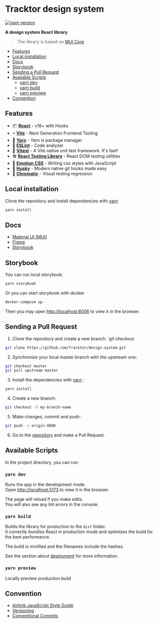 # Tracktor design system

[![npm version](https://badge.fury.io/js/@tracktor%2Fdesign-system.svg)](https://badge.fury.io/js/@tracktor%2Fdesign-system)

**A design system React library**

> The library is based on [MUI Core](https://mui.com/material-ui/getting-started/overview/)

- [Features](#Features)
- [Local installation](#local-installation)
- [Docs](#Docs)
- [Storybook](#Storybook)
- [Sending a Pull Request](#Sending-a-Pull-Request)
- [Available Scripts](#Available-Scripts)
    - [yarn dev](#yarn-dev)
    - [yarn build](#yarn-build)
    - [yarn preview](#yarn-preview)
- [Convention](#Convention)

## Features

- 📦 **[React](https://fr.reactjs.org)** - v18+ with Hooks
- ⚡️ **[Vite](https://vitejs.dev)** - Next Generation Frontend Tooling
- 💨️ **[Yarn](https://yarnpkg.com/)** - Yarn is package manager
- 📐 **[ESLint](https://eslint.org)** - Code analyzer
- 🚀 **[Vitest](https://vitest.dev)** - A Vite native unit test framework. It's fast!
- 🛠️ **[React Testing Library](https://testing-library.com/docs/react-testing-library/intro)** - React DOM testing
  utilities
- 💅 **[Emotion CSS](https://emotion.sh/docs/introduction)** - Writing css styles with JavaScript
- 🐶 **[Husky](https://typicode.github.io/husky)** - Modern native git hooks made easy
- 🚦 **[Chromatic](https://www.chromatic.com/)** - Visual testing regression

## Local installation

Clone the repository and install dependencies with [yarn](https://yarnpkg.com/)

```bash 
yarn install
```

## Docs

- [Material UI (MUI)](https://mui.com/material-ui/getting-started/overview)
- [Figma](https://www.figma.com/file/3fprVesPjVIo124UWy9xhU/MUI-for-Figma-Material-Pro-v5.9.0?node-id=4662%3A14)
- [Storybook](https://storybook.tracktor.fr/)

## Storybook

You can run local storybook.

```bash
yarn storybook
```

Or you can start storybook with docker

```bash
docker-compose up
```

Then you may open [http://localhost:6006](http://localhost:6006) to view it in the browser.

## Sending a Pull Request

1. Clone the repository and create a new branch: `git checkout
  ``` bash
git clone https://github.com/Tracktor/design-system.git  
```

2. Synchronize your local master branch with the upstream one:
```bash
git checkout master
git pull upstream master
```

3. Install the dependencies with [yarn](https://yarnpkg.com/) :
```bash
yarn install
```
4. Create a new branch:
```bash
git checkout -b my-branch-name
```
5. Make changes, commit and push :
```bash
git push -u origin HEAD
```
6. Go to the [repository](https://github.com/Tracktor/design-system) and make a Pull Request.

## Available Scripts

In the project directory, you can run:

### `yarn dev`

Runs the app in the development mode.\
Open [http://localhost:5173](http://localhost:5173) to view it in the browser.

The page will reload if you make edits.\
You will also see any lint errors in the console.

### `yarn build`

Builds the library for production to the `dist` folder.\
It correctly bundles React in production mode and optimizes the build for the best performance.

The build is minified and the filenames include the hashes.

See the section about [deployment](https://vitejs.dev/guide/static-deploy.html) for more information.

### `yarn preview`

Locally preview production build

## Convention

- [Airbnb JavaScript Style Guide](https://github.com/airbnb/javascript)
- [Versioning](https://semver.org)
- [Conventional Commits](https://www.conventionalcommits.org)

